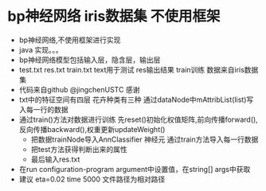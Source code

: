 # bp神经网络 iris数据集 不使用框架
- bp神经网络,不使用框架进行实现
- java 实现。。。
- bp神经网络模型包括输入层，隐含层，输出层 
- test.txt res.txt train.txt text用于测试 res输出结果 train训练 数据来自iris数据集
- 代码来自github @jingchenUSTC 感谢
- txt中的特征空间有四层 花卉种类有三种 通过dataNode中mAttribList(list)写入每一行的数据
- 通过train()方法对数据进行训练 先reset()初始化权值矩阵,前向传播forward(),反向传播backward(),权重更新updateWeight()
   - 把数据trainNode导入AnnClassifier 神经元 通过train方法导入每一行数据
   - 把test方法获得判断出来的属性
   - 最后输入res.txt 
- 在run configuration-program argument中设置值，在string[] args中获取 
- 建议 eta=0.02 time 5000 文件路径为相对路径
